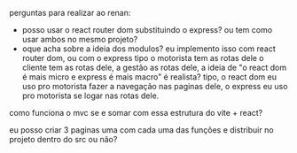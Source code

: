 perguntas para realizar ao renan:
- posso usar o react router dom substituindo o express? ou tem como usar ambos no mesmo projeto? 
- oque acha sobre a ideia dos modulos? eu implemento isso com react router dom, ou com o express
tipo o motorista tem as rotas dele o cliente tem as rotas dele, a gestão as rotas dele, a ideia de "o react dom é mais micro e express é mais macro" é realista? tipo, o react dom eu uso pro motorista fazer a navegação nas paginas dele, o express eu uso pro motorista se logar nas rotas dele.

como funciona o mvc se e somar com essa estrutura do vite + react?

eu posso criar 3 paginas uma com cada uma das funções e distribuir no projeto dentro do src ou não? 